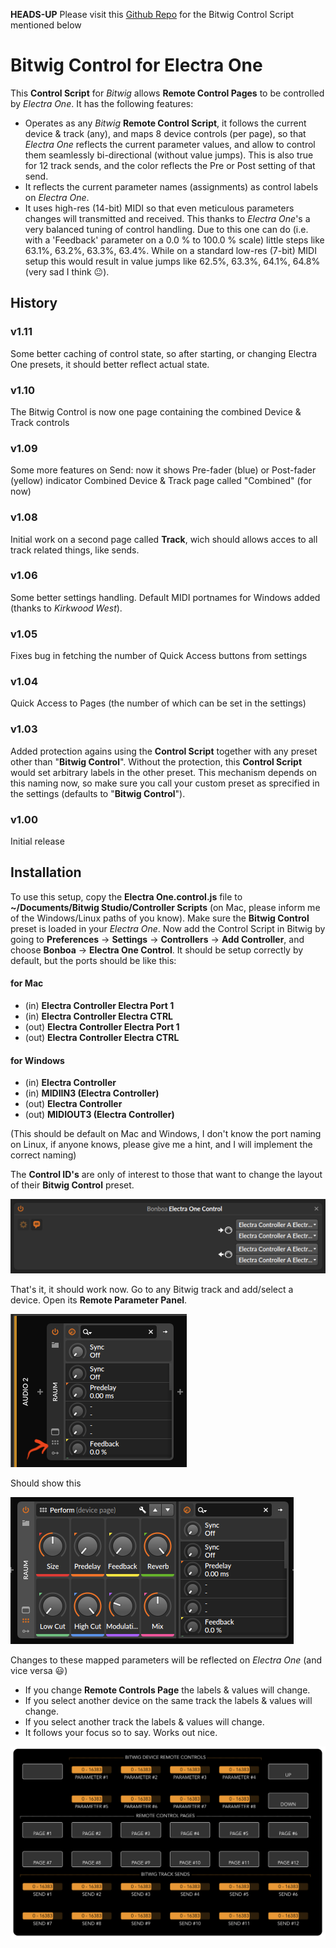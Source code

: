 **HEADS-UP** Please visit this [Github Repo](https://github.com/jorisroling/bitwig-electra-one) for the Bitwig Control Script mentioned below


# Bitwig Control for Electra One

This **Control Script** for *Bitwig* allows **Remote Control Pages** to be controlled by *Electra One*. It has the following features:

- Operates as any *Bitwig* **Remote Control Script**, it follows the current device & track (any), and maps 8 device controls (per page), so that *Electra One* reflects the current parameter values, and allow to control them seamlessly bi-directional (without value jumps). This is also true for 12 track sends, and the color reflects the Pre or Post setting of that send.
- It reflects the current parameter names (assignments) as control labels on *Electra One*.
- It uses high-res (14-bit) MIDI so that even meticulous parameters changes will transmitted and received. This thanks to *Electra One*'s a very balanced tuning of control handling. Due to this one can do (i.e. with a 'Feedback' parameter on a 0.0 % to 100.0 % scale) little steps like 63.1%, 63.2%, 63.3%, 63.4%. While on a standard low-res (7-bit) MIDI setup this would result in value jumps like 62.5%, 63.3%, 64.1%, 64.8% (very sad I think 😐).

## History

### v1.11
Some better caching of control state, so after starting, or changing Electra One presets, it should better reflect actual state.
### v1.10
The Bitwig Control is now one page containing the combined Device & Track controls
### v1.09
Some more features on Send: now it shows Pre-fader (blue) or Post-fader (yellow) indicator
Combined Device & Track page called "Combined" (for now)
### v1.08
Initial work on a second page called **Track**, wich should allows acces to all track related things, like sends.
### v1.06
Some better settings handling. Default MIDI portnames for Windows added (thanks to *Kirkwood West*).
### v1.05
Fixes bug in fetching the number of Quick Access buttons from settings
### v1.04
Quick Access to Pages (the number of which can be set in the settings)
### v1.03
Added protection agains using the **Control Script** together with any preset other than "**Bitwig Control**". Without the protection, this **Control Script** would set arbitrary labels in the other preset. This mechanism depends on this naming now, so make sure you call your custom preset as sprecified in the settings (defaults to "**Bitwig Control**").
### v1.00
Initial release

## Installation

To use this setup, copy the **Electra One.control.js** file to **~/Documents/Bitwig Studio/Controller Scripts** (on Mac, please inform me of the Windows/Linux paths of you know). Make sure the **Bitwig Control** preset is loaded in your *Electra One*. Now add the Control Script in Bitwig by going to **Preferences** -> **Settings** -> **Controllers** -> **Add Controller**, and choose **Bonboa** -> **Electra One Control**. It should be setup correctly by default, but the ports should be like this:

#### for Mac
- (in) **Electra Controller Electra Port 1**
- (in) **Electra Controller Electra CTRL**
- (out) **Electra Controller Electra Port 1**
- (out) **Electra Controller Electra CTRL**

#### for Windows
- (in) **Electra Controller**
- (in) **MIDIIN3 (Electra Controller)**
- (out) **Electra Controller**
- (out) **MIDIOUT3 (Electra Controller)**

(This should be default on Mac and Windows, I don't know the port naming on Linux, if anyone knows, please give me a hint, and I will implement the correct naming)

The **Control ID's** are only of interest to those that want to change the layout of their **Bitwig Control** preset.

![images/settings.jpg](https://github.com/jorisroling/bitwig-electra-one/raw/main/images/settings.png)

That's it, it should work now. Go to any Bitwig track and add/select a device. Open its **Remote Parameter Panel**.

![images/remote_panel.png](https://github.com/jorisroling/bitwig-electra-one/raw/main/images/remote_panel.png)

Should show this

![images/images/remote_open.png](https://github.com/jorisroling/bitwig-electra-one/raw/main/images/remote_open.png)


Changes to these mapped parameters will be reflected on *Electra One* (and vice versa 😃)

- If you change **Remote Controls Page** the labels & values will change.
- If you select another device on the same track the labels & values will change.
- If you select another track the labels & values will change.
- It follows your focus so to say. Works out nice.

![images/electra_one.jpg](https://github.com/jorisroling/bitwig-electra-one/raw/main/images/preset.png)

